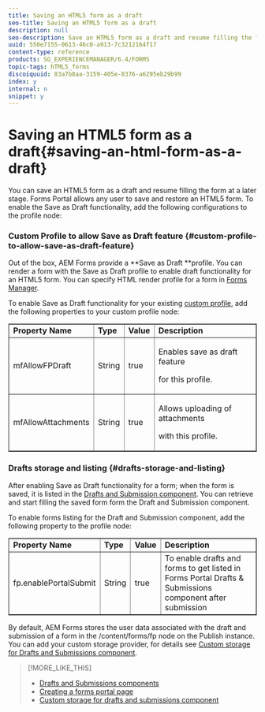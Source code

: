 ```yaml
---
title: Saving an HTML5 form as a draft
seo-title: Saving an HTML5 form as a draft
description: null
seo-description: Save an HTML5 form as a draft and resume filling the form at a later stage.
uuid: 550e7155-0613-46c0-a913-7c3212164f17
content-type: reference
products: SG_EXPERIENCEMANAGER/6.4/FORMS
topic-tags: hTML5_forms
discoiquuid: 83a7b8aa-3159-405e-8376-a6295eb29b99
index: y
internal: n
snippet: y
---
```


# Saving an HTML5 form as a draft{#saving-an-html-form-as-a-draft}

You can save an HTML5 form as a draft and resume filling the form at a later stage. Forms Portal allows any user to save and restore an HTML5 form. To enable the Save as Draft functionality, add the following configurations to the profile node:

### Custom Profile to allow Save as Draft feature {#custom-profile-to-allow-save-as-draft-feature}

Out of the box, AEM Forms provide a **Save as Draft **profile. You can render a form with the Save as Draft profile to enable draft functionality for an HTML5 form. You can specify HTML render profile for a form in [Forms Manager](../../forms/using/introduction-managing-forms.md).

To enable Save as Draft functionality for your existing [custom profile](../../forms/using/custom-profile.md), add the following properties to your custom profile node: 

<table border="1" cellpadding="1" cellspacing="0" width="100%"> 
 <tbody> 
  <tr> 
   <td><strong>Property Name</strong></td> 
   <td><strong>Type</strong></td> 
   <td><strong>Value</strong></td> 
   <td><strong>Description</strong></td> 
  </tr> 
  <tr> 
   <td>mfAllowFPDraft</td> 
   <td>String</td> 
   <td>true</td> 
   <td><p>Enables save as draft feature</p> <p>for this profile.</p> </td> 
  </tr> 
  <tr> 
   <td>mfAllowAttachments</td> 
   <td>String</td> 
   <td>true</td> 
   <td><p>Allows uploading of attachments</p> <p>with this profile.</p> </td> 
  </tr> 
 </tbody> 
</table>

### Drafts storage and listing {#drafts-storage-and-listing}

After enabling Save as Draft functionality for a form; when the form is saved, it is listed in the [Drafts and Submission component](../../forms/using/draft-submission-component.md). You can retrieve and start filling the saved form form the Draft and Submission component.

To enable forms listing for the Draft and Submission component, add the following property to the profile node: 

<table border="1" cellpadding="1" cellspacing="0" width="100%"> 
 <tbody> 
  <tr> 
   <td><strong>Property Name</strong></td> 
   <td><strong>Type</strong></td> 
   <td><strong>Value</strong></td> 
   <td><strong>Description</strong></td> 
  </tr> 
  <tr> 
   <td>fp.enablePortalSubmit</td> 
   <td>String</td> 
   <td>true</td> 
   <td>To enable drafts and forms to get listed in<br /> Forms Portal Drafts &amp; Submissions component after submission</td> 
  </tr> 
 </tbody> 
</table>

By default, AEM Forms stores the user data associated with the draft and submission of a form in the /content/forms/fp node on the Publish instance. You can add your custom storage provider, for details see [Custom storage for Drafts and Submissions component](../../forms/using/adding-custom-storage-provider-forms.md).

>[!MORE_LIKE_THIS]
>
>* [Drafts and Submissions components](../../forms/using/draft-submission-component.md)
>* [Creating a forms portal page](../../forms/using/creating-form-portal-page.md)
>* [Custom storage for drafts and submissions component](../../forms/using/adding-custom-storage-provider-forms.md)
